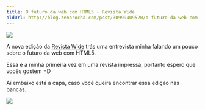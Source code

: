 ```yaml
---
title: O futuro da web com HTML5 - Revista Wide
oldUrl: http://blog.zenorocha.com/post/30999409520/o-futuro-da-web-com-html5-revista-wide
---
```


<p><img src="http://media.tumblr.com/tumblr_m9tzipqmM71qe3219.jpg" /></p>
<p>A nova edi&ccedil;&atilde;o da <a href="http://www.revistawide.com.br/">Revista Wide</a> tr&aacute;s uma entrevista minha falando um pouco sobre o futuro da web com HTML5.</p>
<p>Essa &eacute; a minha primeira vez em uma revista impressa, portanto espero que voc&ecirc;s gostem =D</p>

<!-- more -->

<p>A&iacute; embaixo est&aacute; a capa, caso voc&ecirc; queira encontrar essa edi&ccedil;&atilde;o nas bancas.</p>
<p><a href="http://www.revistawide.com.br/"><img src="http://media.tumblr.com/tumblr_m9wcskgbCy1qe3219.jpg" /></a></p>